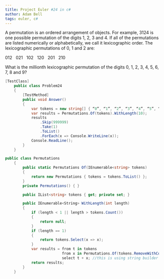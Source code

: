 ```yaml
---
title: Project Euler #24 in c#
author: Adam Bell
tags: euler, c#
---
```



A permutation is an ordered arrangement of objects. For example, 3124 is one possible permutation of the digits 1, 2, 3 and 4\. If all of the permutations are listed numerically or alphabetically, we call it lexicographic order. The lexicographic permutations of 0, 1 and 2 are:

012   021   102   120   201   210

What is the millionth lexicographic permutation of the digits 0, 1, 2, 3, 4, 5, 6, 7, 8 and 9?

<!--more-->

``` csharp
[TestClass]
    public class Problem24
    {
        [TestMethod]
        public void Answer()
        {
            var tokens = new string[] { “0”, “1”, “2”, “3”, “4”, “5”, “6”, “7”, “8”, “9” };
            var results = Permutations.Of(tokens).WithLength(10);
            results
                .Skip(999999)
                .Take(1)
                .ToList()
                .ForEach(x => Console.WriteLine(x));
            Console.ReadLine();
        }
    }

public class Permutations
    {
        public static Permutations Of(IEnumerable<string> tokens)
        {
            return new Permutations { tokens = tokens.ToList() };
        }
        private Permutations() { }

        public IList<string> tokens { get; private set; }

        public IEnumerable<String> WithLength(int length)
        {
            if (length < 1 || length > tokens.Count())
            {
                return null;
            }
            if (length == 1)
            {
                return tokens.Select(x => x);
            }
            var results = from t in tokens
                          from x in Permutations.Of(tokens.RemoveWithCopy<String>(t)).WithLength(length - 1)
                          select t + x; //this is using string builder
            return results;
        }
    }
```
